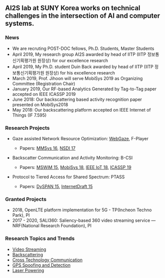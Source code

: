 ## AI2S lab at SUNY Korea works on technical challenges in the intersection of AI and computer systems.


### News
* We are recruting POST-DOC fellows, Ph.D. Students, Master Students
* April 2019, My research group AI2S awarded by head of IITP (IITP 정보통신기획평가원 원장상) for our excellence research
* April 2019, My Ph.D. student Duin Back awarded by head of IITP (IITP 정보통신기획평가원 원장상) for his excellence research
* March 2019, Prof. Jihoon will serve MobiSys 2019 as Organizing Committee (Registration Chair)
* January 2019, Our RF-based Analytics Generated by Tag-to-Tag paper accepted on IEEE ICASSP 2019
* June 2018: Our backscattering based activity recognition paper presented on MobiSys2018
* May 2018: Our backscattering platform accepted on IEEE Internet of Things (IF 7.595)

### Research Projects
* Gaze assisted Network Resource Optimization: [WebGaze](http://gaze.cs.stonybrook.edu/pubs.html), F-Player
  - Papers: [MMSys 16](https://www3.cs.stonybrook.edu/~kyun/papers/foveated_player_mmsys2016.pdf), [NSDI 17](https://www3.cs.stonybrook.edu/~arunab/papers/webgaze.pdf)

* Backscatter Communication and Activity Monitoring: B-CSI
  - Papers: [MSWiM 15](https://dl.acm.org/citation.cfm?id=2811620), [MobiSys 18](https://dl.acm.org/citation.cfm?id=3210240.3210336), [IEEE IoT 18](https://ieeexplore.ieee.org/document/8364537), [ICASSP 19]()

* Protocol to Tiered Access for Shared Spectrum: PTASS
  - Papers: [DySPAN 15](https://www.bell-labs.com/usr/milind.buddhikot/www/psdocs/3.5GHZ_SSPICE/3-5GHz-SAS-Chang-Ryoo-Buddhikot.pdf), [InternetDraft 15](https://www.bell-labs.com/usr/milind.buddhikot/www/psdocs/3.5GHZ_SSPICE/PTASS-Protocol=rev2-43-April3-2015.pdf)

### Granted Projects

* 2018, OpenLTE platform implementation for 5G - TP(Incheon Techno Park), PI 
* 2017 - 2020, SALI360: Saliency-based 360 video streaming service — NRF(National Research Foundation), PI

### Research Topics and Trends
* [Video Streaming](https://github.com/ai2s/video)
* [Backscattering](https://github.com/ai2s/video)
* [Cross Technology Communication](https://github.com/ai2s/video)
* [GPS Spoofing and Detection](https://github.com/ai2s/video)
* [Laser Powering](https://github.com/ai2s/video)

